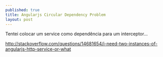 ```yaml
---
published: true
title: Angularjs Circular Dependency Problem
layout: post
---
```

Tentei colocar um service como dependência para um interceptor...


http://stackoverflow.com/questions/14681654/i-need-two-instances-of-angularjs-http-service-or-what